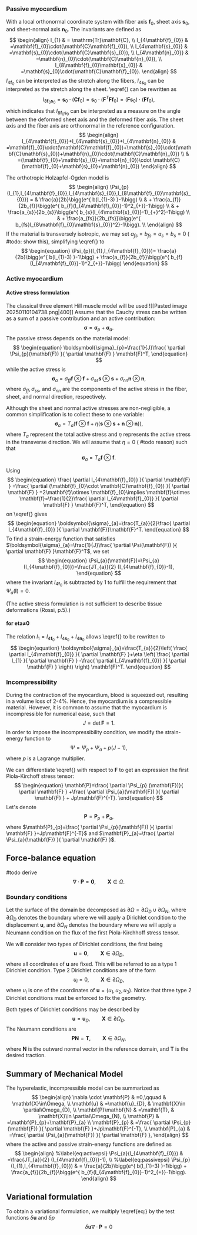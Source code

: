 ### Passive myocardium
With a local orthonormal coordinate system with fiber axis $\mathbf{f}_{0}$, sheet axis $\mathbf{s}_{0}$, and sheet-normal axis $\mathbf{n}_{0}$. The invariants are defined as
$$
\begin{align}
I_{1} & =  \mathrm{Tr}\mathbf{C}, \\
I_{4\mathbf{f}_{0}} & =\mathbf{f}_{0}\cdot(\mathbf{C}\mathbf{f}_{0}), \\
I_{4\mathbf{s}_{0}} & =\mathbf{s}_{0}\cdot(\mathbf{C}\mathbf{s}_{0}), \\
I_{4\mathbf{n}_{0}} & =\mathbf{n}_{0}\cdot(\mathbf{C}\mathbf{n}_{0}), \\ 
I_{8\mathbf{f}_{0}\mathbf{s}_{0}} & =\mathbf{s}_{0}\cdot(\mathbf{C}\mathbf{f}_{0}).
\end{align}
$$
$I_{4\mathbf{f}_{0}}$ can be interpreted as the stretch along the fibers, $I_{4\mathbf{s}_{0}}$ can be interpreted as the stretch along the sheet. \eqref{} can be rewritten as
$$
\begin{equation}
I_{8\mathbf{f}_{0}\mathbf{s}_{0}}=\mathbf{s}_{0}\cdot(\mathbf{C}\mathbf{f}_{0})=\mathbf{s}_{0}\cdot(\mathbf{F}^T\mathbf{F}\mathbf{f}_{0})=(\mathbf{F}\mathbf{s}_{0})\cdot(\mathbf{F}\mathbf{f}_{0}),
\end{equation}
$$
which indicates that $I_{8\mathbf{f}_{0}\mathbf{s}_{0}}$ can be interpreted as a measure on the angle between the deformed sheet axis and the deformed fiber axis. The sheet axis and the fiber axis are orthonormal in the reference configuration.
$$
\begin{align}
I_{4\mathbf{f}_{0}}+I_{4\mathbf{s}_{0}}+I_{4\mathbf{n}_{0}} & =\mathbf{f}_{0}\cdot(\mathbf{C}\mathbf{f}_{0})+\mathbf{s}_{0}\cdot(\mathbf{C}\mathbf{s}_{0})+\mathbf{n}_{0}\cdot(\mathbf{C}\mathbf{n}_{0}) \\
 & =(\mathbf{f}_{0}+\mathbf{s}_{0}+\mathbf{n}_{0})\cdot \mathbf{C}(\mathbf{f}_{0}+\mathbf{s}_{0}+\mathbf{n}_{0})
\end{align}
$$

The orthotropic Holzapfel-Ogden model is
$$
\begin{align}
\Psi_{p}(I_{1},I_{4\mathbf{f}_{0}},I_{4\mathbf{s}_{0}},I_{8\mathbf{f}_{0}\mathbf{s}_{0}}) = & \frac{a}{2b}\bigg(e^{ b(I_{1}-3) }-1\bigg) \\
 & + \frac{a_{f}}{2b_{f}}\bigg(e^{ b_{f}(I_{4\mathbf{f}_{0}}-1)^2_{+}}-1\bigg)  \\
 & + \frac{a_{s}}{2b_{s}}\bigg(e^{ b_{s}(I_{4\mathbf{s}_{0}}-1)_{+}^2}-1\bigg)  \\
 & + \frac{a_{fs}}{2b_{fs}}\bigg(e^{ b_{fs}I_{8\mathbf{f}_{0}\mathbf{s}_{0}}^2}-1\bigg).  \\
\end{align}
$$
If the material is transversely isotropic, we may set $a_{fs}=b_{fs}=a_{s}=b_{s}=0$ ( #todo: show this), simplifying \eqref{} to
$$
\begin{equation}
\Psi_{p}(I_{1},I_{4\mathbf{f}_{0}})= \frac{a}{2b}\bigg(e^{ b(I_{1}-3) }-1\bigg)  + \frac{a_{f}}{2b_{f}}\bigg(e^{ b_{f}(I_{4\mathbf{f}_{0}}-1)^2_{+}}-1\bigg)
\end{equation}
$$

### Active myocardium
#### Active stress formulation
The classical three element Hill muscle model will be used
![[Pasted image 20250110104738.png|400]]
Assume that the Cauchy stress can be written as a sum of a passive contribution and an active contribution:
$$
\begin{equation}
\boldsymbol{\sigma}=\boldsymbol{\sigma}_{p}+\boldsymbol{\sigma}_{a}.
\end{equation}
$$
The passive stress depends on the material model:
$$
\begin{equation}
\boldsymbol{\sigma}_{p}=\frac{1}{J}\frac{ \partial \Psi_{p}(\mathbf{F}) }{ \partial \mathbf{F} } \mathbf{F}^T,
\end{equation}
$$
while the active stress is
$$
\begin{equation}
\boldsymbol{\sigma}_{a}=\sigma_{ff}\mathbf{f}\otimes \mathbf{f}+\sigma_{ss}\mathbf{s}\otimes \mathbf{s}+\sigma_{nn}\mathbf{n}\otimes \mathbf{n},
\end{equation}
$$
where $\sigma_{ff},\sigma_{ss},$ and $\sigma_{nn}$ are the components of the active stress in the fiber, sheet, and normal direction, respectively. 

Although the sheet and normal active stresses are non-negligible, a common simplification is to collect these to one variable:
$$
\begin{equation}
\boldsymbol{\sigma}_{a}=T_{a}(\mathbf{f}\otimes \mathbf{f}+\eta(\mathbf{s}\otimes \mathbf{s}+\mathbf{n}\otimes \mathbf{n})),
\end{equation}
$$
where $T_{a}$ represent the total active stress and $\eta$ represents the active stress in the transverse direction. We will assume that $\eta=0$ ( #todo  reason) such that
$$
\begin{equation}
\boldsymbol{\sigma}_{a}=T_{a}\mathbf{f}\otimes \mathbf{f}.
\end{equation}
$$

Using
$$
\begin{equation}
\frac{ \partial I_{4\mathbf{f}_{0}} }{ \partial \mathbf{F} } =\frac{ \partial (\mathbf{f}_{0}\cdot \mathbf{C}\mathbf{f}_{0}) }{ \partial \mathbf{F} } =2\mathbf{f}\otimes \mathbf{f}_{0}\implies \mathbf{f}\otimes \mathbf{f}=\frac{1}{2}\frac{ \partial I_{4\mathbf{f}_{0}} }{ \partial \mathbf{F} } \mathbf{F}^T,
\end{equation}
$$
on \eqref{} gives
$$
\begin{equation}
\boldsymbol{\sigma}_{a}=\frac{T_{a}}{2}\frac{ \partial I_{4\mathbf{f}_{0}} }{ \partial \mathbf{F}}\mathbf{F}^T.
\end{equation}
$$
To find a strain-energy function that satisfies $\boldsymbol{\sigma}_{a}=\frac{1}{J}\frac{ \partial \Psi(\mathbf{F}) }{ \partial \mathbf{F} }\mathbf{F}^T$, we set
$$
\begin{equation}
\Psi_{a}(\mathbf{F})=\Psi_{a}(I_{4\mathbf{f}_{0}})=\frac{JT_{a}}{2} (I_{4\mathbf{f}_{0}}-1),
\end{equation}
$$
where the invariant $I_{4\mathbf{f}_{0}}$ is subtracted by 1 to fulfill the requirement that $\Psi_{a}(\mathbf{I})=0$.

(The active stress formulation is not sufficient to describe tissue deformations (Rossi, p.5).)

#### for eta≠0
The relation $I_{1}=I_{4\mathbf{f}_{0}}+I_{4\mathbf{s}_{0}}+I_{4\mathbf{n}_{0}}$ allows \eqref{} to be rewritten to
$$
\begin{equation}
\boldsymbol{\sigma}_{a}=\frac{T_{a}}{2}\left( \frac{ \partial I_{4\mathbf{f}_{0}} }{ \partial \mathbf{F} }+\eta \left( \frac{ \partial I_{1} }{ \partial \mathbf{F} } -\frac{ \partial I_{4\mathbf{f}_{0}} }{ \partial \mathbf{F} } \right)  \right) \mathbf{F}^T.
\end{equation}
$$

### Incompressibility
During the contraction of the myocardium, blood is squeezed out, resulting in a volume loss of 2-4%. Hence, the myocardium is a compressible material. However, it is common to assume that the myocardium is incompressible for numerical ease, such that
$$
\begin{equation}
J=\det \mathbf{F}=1.
\end{equation}
$$
In order to impose the incompressibility condition, we modify the strain-energy function to
$$
\begin{equation}
\Psi=\Psi_{p}+\Psi_{a}+p(J-1),
\end{equation}
$$
where $p$ is a Lagrange multiplier.

We can differentiate \eqref{} with respect to $\mathbf{F}$ to get an expression the first Piola-Kirchoff stress tensor:
$$
\begin{equation}
\mathbf{P}=\frac{ \partial \Psi_{p} (\mathbf{F})}{ \partial \mathbf{F} } +\frac{ \partial \Psi_{a}(\mathbf{F}) }{ \partial \mathbf{F} } + Jp\mathbf{F}^{-T}.
\end{equation}
$$
Let's denote
$$
\begin{equation}
\mathbf{P}=\mathbf{P}_{p}+\mathbf{P}_{a},
\end{equation}
$$
where $\mathbf{P}_{p}=\frac{ \partial \Psi_{p}(\mathbf{F}) }{ \partial \mathbf{F} }+Jp\mathbf{F}^{-T}$ and $\mathbf{P}_{a}=\frac{ \partial \Psi_{a}(\mathbf{F}) }{ \partial \mathbf{F} }$.

## Force-balance equation
#todo derive
$$
\begin{equation}
\nabla \cdot \mathbf{P}=\boldsymbol{0},\qquad \mathbf{X}\in\Omega.
\end{equation}
$$

### Boundary conditions
Let the surface of the domain be decomposed as $\partial\Omega=\partial\Omega_{D} \cup \partial\Omega_{N}$, where $\partial\Omega_{D}$ denotes the boundary where we will apply a Dirichlet condition to the displacement $\mathbf{u}$, and $\partial\Omega_{N}$ denotes the boundary where we will apply a Neumann condition on the flux of the first Piola-Kirchhoff stress tensor.

We will consider two types of Dirichlet conditions, the first being
$$
\begin{equation}
\mathbf{u}=\boldsymbol{0}, \qquad  \mathbf{X} \in \partial\Omega_{D},%\label{eq:type1dir}
\end{equation}
$$
where all coordinates of $\mathbf{u}$ are fixed. This will be referred to as a type 1 Dirichlet condition. Type 2 Dirichlet conditions are of the form
$$
\begin{equation}
u_{i}=0,\qquad \mathbf{X}\in \partial\Omega_{D},%\label{eq:type2dir}
\end{equation}
$$
where $u_{i}$ is one of the coordinates of $\mathbf{u}=(u_{1},u_{2},u_{3})$. Notice that three type 2 Dirichlet conditions must be enforced to fix the geometry.

Both types of Dirichlet conditions may be described by
$$
\begin{equation}
\mathbf{u}=\mathbf{u}_{D}, \qquad  \mathbf{X} \in \partial\Omega_{D}.%\label{eq:udir}
\end{equation}
$$
The Neumann conditions are
$$
\begin{equation}
\mathbf{P}\mathbf{N}=\mathbf{T},\qquad \mathbf{X}\in \partial\Omega_{N},%\label{eq:mechneumann}
\end{equation}
$$
where $\mathbf{N}$ is the outward normal vector in the reference domain, and $\mathbf{T}$ is the desired traction.

## Summary of Mechanical Model
The hyperelastic, incompressible model can be summarized as
$$
\begin{align}
\nabla \cdot \mathbf{P} & =0,\qquad & \mathbf{X}\in\Omega, \\
\mathbf{u} & =\mathbf{u}_{D}, & \mathbf{X}\in \partial\Omega_{D}, \\
\mathbf{P}\mathbf{N} & =\mathbf{T}, & \mathbf{X}\in \partial\Omega_{N}, \\
\mathbf{P} & =\mathbf{P}_{p}+\mathbf{P}_{a} \\
\mathbf{P}_{p} & =\frac{ \partial \Psi_{p}(\mathbf{F}) }{ \partial \mathbf{F} }+Jp\mathbf{F}^{-T}, \\
\mathbf{P}_{a} & =\frac{ \partial \Psi_{a}(\mathbf{F}) }{ \partial \mathbf{F} },
\end{align}
$$
where the active and passive strain-energy functions are defined as
$$
\begin{align}
%\label{eq:activepsi}
\Psi_{a}(I_{4\mathbf{f}_{0}}) & =\frac{JT_{a}}{2} (I_{4\mathbf{f}_{0}}-1), \\
%\label{eq:passivepsi}
\Psi_{p}(I_{1},I_{4\mathbf{f}_{0}}) & = \frac{a}{2b}\bigg(e^{ b(I_{1}-3) }-1\bigg)  + \frac{a_{f}}{2b_{f}}\bigg(e^{ b_{f}(I_{4\mathbf{f}_{0}}-1)^2_{+}}-1\bigg).
\end{align}
$$
## Variational formulation
To obtain a variational formulation, we multiply \eqref{eq:} by the test functions $\delta \mathbf{u}$ and $\delta p$
$$
\begin{equation}
\delta \mathbf{u} \nabla \cdot \mathbf{P}=0
\end{equation}
$$